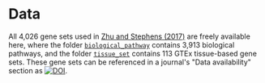 # Data

[Zhu and Stephens (2017)]: https://doi.org/10.1101/160770
[`biological_pathway`]: https://github.com/xiangzhu/rss-gsea/tree/master/data/biological_pathway
[`tissue_set`]: https://github.com/xiangzhu/rss-gsea/tree/master/data/tissue_set
[zenodo-geneset]: https://zenodo.org/badge/latestdoi/55633948

All 4,026 gene sets used in [Zhu and Stephens (2017)][] are freely available here,
where the folder [`biological_pathway`](https://github.com/xiangzhu/rss-gsea/tree/master/data/biological_pathway)
contains 3,913 biological pathways,
and the folder [`tissue_set`](https://github.com/xiangzhu/rss-gsea/tree/master/data/tissue_set)
contains 113 GTEx tissue-based gene sets.
These gene sets can be referenced in a journal's "Data availability" section
as [![DOI](https://zenodo.org/badge/55633948.svg)][zenodo-geneset].
